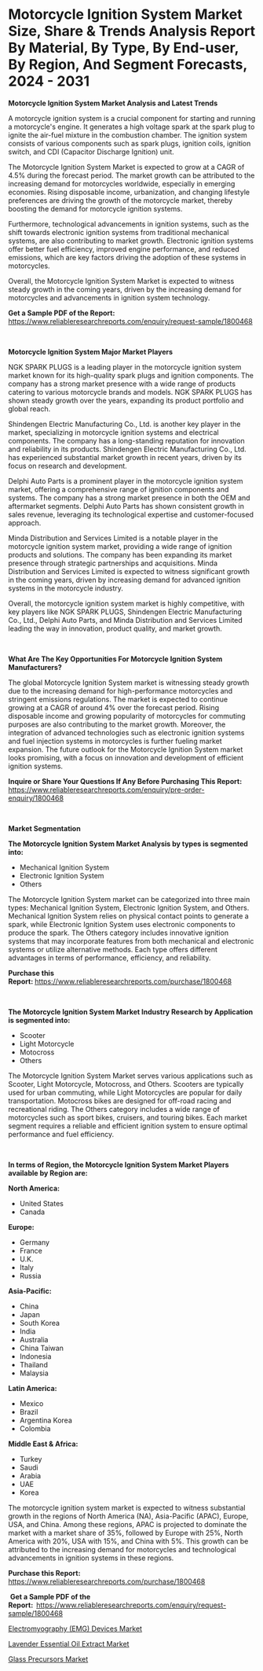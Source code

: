 <p><h1>Motorcycle Ignition System Market Size, Share & Trends Analysis Report By Material, By Type, By End-user, By Region, And Segment Forecasts, 2024 - 2031</h1></p><p><strong>Motorcycle Ignition System Market Analysis and Latest Trends</strong></p>
<p><p>A motorcycle ignition system is a crucial component for starting and running a motorcycle's engine. It generates a high voltage spark at the spark plug to ignite the air-fuel mixture in the combustion chamber. The ignition system consists of various components such as spark plugs, ignition coils, ignition switch, and CDI (Capacitor Discharge Ignition) unit.</p><p>The Motorcycle Ignition System Market is expected to grow at a CAGR of 4.5% during the forecast period. The market growth can be attributed to the increasing demand for motorcycles worldwide, especially in emerging economies. Rising disposable income, urbanization, and changing lifestyle preferences are driving the growth of the motorcycle market, thereby boosting the demand for motorcycle ignition systems.</p><p>Furthermore, technological advancements in ignition systems, such as the shift towards electronic ignition systems from traditional mechanical systems, are also contributing to market growth. Electronic ignition systems offer better fuel efficiency, improved engine performance, and reduced emissions, which are key factors driving the adoption of these systems in motorcycles.</p><p>Overall, the Motorcycle Ignition System Market is expected to witness steady growth in the coming years, driven by the increasing demand for motorcycles and advancements in ignition system technology.</p></p>
<p><strong>Get a Sample PDF of the Report:&nbsp;</strong> <a href="https://www.reliableresearchreports.com/enquiry/request-sample/1800468">https://www.reliableresearchreports.com/enquiry/request-sample/1800468</a></p>
<p>&nbsp;</p>
<p><strong>Motorcycle Ignition System Major Market Players</strong></p>
<p><p>NGK SPARK PLUGS is a leading player in the motorcycle ignition system market known for its high-quality spark plugs and ignition components. The company has a strong market presence with a wide range of products catering to various motorcycle brands and models. NGK SPARK PLUGS has shown steady growth over the years, expanding its product portfolio and global reach.</p><p>Shindengen Electric Manufacturing Co., Ltd. is another key player in the market, specializing in motorcycle ignition systems and electrical components. The company has a long-standing reputation for innovation and reliability in its products. Shindengen Electric Manufacturing Co., Ltd. has experienced substantial market growth in recent years, driven by its focus on research and development.</p><p>Delphi Auto Parts is a prominent player in the motorcycle ignition system market, offering a comprehensive range of ignition components and systems. The company has a strong market presence in both the OEM and aftermarket segments. Delphi Auto Parts has shown consistent growth in sales revenue, leveraging its technological expertise and customer-focused approach.</p><p>Minda Distribution and Services Limited is a notable player in the motorcycle ignition system market, providing a wide range of ignition products and solutions. The company has been expanding its market presence through strategic partnerships and acquisitions. Minda Distribution and Services Limited is expected to witness significant growth in the coming years, driven by increasing demand for advanced ignition systems in the motorcycle industry.</p><p>Overall, the motorcycle ignition system market is highly competitive, with key players like NGK SPARK PLUGS, Shindengen Electric Manufacturing Co., Ltd., Delphi Auto Parts, and Minda Distribution and Services Limited leading the way in innovation, product quality, and market growth.</p></p>
<p>&nbsp;</p>
<p><strong>What Are The Key Opportunities For Motorcycle Ignition System Manufacturers?</strong></p>
<p><p>The global Motorcycle Ignition System market is witnessing steady growth due to the increasing demand for high-performance motorcycles and stringent emissions regulations. The market is expected to continue growing at a CAGR of around 4% over the forecast period. Rising disposable income and growing popularity of motorcycles for commuting purposes are also contributing to the market growth. Moreover, the integration of advanced technologies such as electronic ignition systems and fuel injection systems in motorcycles is further fueling market expansion. The future outlook for the Motorcycle Ignition System market looks promising, with a focus on innovation and development of efficient ignition systems.</p></p>
<p><strong>Inquire or Share Your Questions If Any Before Purchasing This Report:</strong> <a href="https://www.reliableresearchreports.com/enquiry/pre-order-enquiry/1800468">https://www.reliableresearchreports.com/enquiry/pre-order-enquiry/1800468</a></p>
<p>&nbsp;</p>
<p><strong>Market Segmentation</strong></p>
<p><strong>The Motorcycle Ignition System Market Analysis by types is segmented into:</strong></p>
<p><ul><li>Mechanical Ignition System</li><li>Electronic Ignition System</li><li>Others</li></ul></p>
<p><p>The Motorcycle Ignition System market can be categorized into three main types: Mechanical Ignition System, Electronic Ignition System, and Others. Mechanical Ignition System relies on physical contact points to generate a spark, while Electronic Ignition System uses electronic components to produce the spark. The Others category includes innovative ignition systems that may incorporate features from both mechanical and electronic systems or utilize alternative methods. Each type offers different advantages in terms of performance, efficiency, and reliability.</p></p>
<p><strong>Purchase this Report:&nbsp;</strong><a href="https://www.reliableresearchreports.com/purchase/1800468">https://www.reliableresearchreports.com/purchase/1800468</a></p>
<p>&nbsp;</p>
<p><strong>The Motorcycle Ignition System Market Industry Research by Application is segmented into:</strong></p>
<p><ul><li>Scooter</li><li>Light Motorcycle</li><li>Motocross</li><li>Others</li></ul></p>
<p><p>The Motorcycle Ignition System Market serves various applications such as Scooter, Light Motorcycle, Motocross, and Others. Scooters are typically used for urban commuting, while Light Motorcycles are popular for daily transportation. Motocross bikes are designed for off-road racing and recreational riding. The Others category includes a wide range of motorcycles such as sport bikes, cruisers, and touring bikes. Each market segment requires a reliable and efficient ignition system to ensure optimal performance and fuel efficiency.</p></p>
<p>&nbsp;</p>
<p><strong>In terms of Region, the Motorcycle Ignition System Market Players available by Region are:</strong></p>
<p>
    <p> <strong> North America: </strong>
        <ul>
            <li>United States</li>
            <li>Canada</li>
        </ul>
        </p> 
    <p> <strong> Europe: </strong>
        <ul>
            <li>Germany</li>
            <li>France</li>
            <li>U.K.</li>
            <li>Italy</li>
            <li>Russia</li>
        </ul>
        </p> 
    <p> <strong> Asia-Pacific: </strong>
        <ul>
            <li>China</li>
            <li>Japan</li>
            <li>South Korea</li>
            <li>India</li>
            <li>Australia</li>
            <li>China Taiwan</li>
            <li>Indonesia</li>
            <li>Thailand</li>
            <li>Malaysia</li>
        </ul>
        </p> 
    <p> <strong> Latin America: </strong>
        <ul>
            <li>Mexico</li>
            <li>Brazil</li>
            <li>Argentina Korea</li>
            <li>Colombia</li>
        </ul>
        </p> 
    <p> <strong> Middle East & Africa: </strong>
        <ul>
            <li>Turkey</li>
            <li>Saudi</li>
            <li>Arabia</li>
            <li>UAE</li>
            <li>Korea</li>
        </ul>
    </p>
    </p>
<p><p>The motorcycle ignition system market is expected to witness substantial growth in the regions of North America (NA), Asia-Pacific (APAC), Europe, USA, and China. Among these regions, APAC is projected to dominate the market with a market share of 35%, followed by Europe with 25%, North America with 20%, USA with 15%, and China with 5%. This growth can be attributed to the increasing demand for motorcycles and technological advancements in ignition systems in these regions.</p></p>
<p><strong>Purchase this Report: </strong><a href="https://www.reliableresearchreports.com/purchase/1800468">https://www.reliableresearchreports.com/purchase/1800468</a></p>
<p>&nbsp;<strong>Get a Sample PDF of the Report:&nbsp;&nbsp;</strong><a href="https://www.reliableresearchreports.com/enquiry/request-sample/1800468">https://www.reliableresearchreports.com/enquiry/request-sample/1800468</a></p>
<p><strong></strong></p>
<p><p><a href="https://view.publitas.com/reportprime-1/electromyography-emg-devices-market-size-growth-and-forecast-from-2023-2030/">Electromyography (EMG) Devices Market</a></p><p><a href="https://view.publitas.com/reportprime-1/lavender-essential-oil-extract-market-size-global-industry-overview-market-segmentation-and-forecast-2023-to-2030/">Lavender Essential Oil Extract Market</a></p><p><a href="https://view.publitas.com/reportprime-1/global-glass-precursors-market-by-types-applications-and-major-players-with-regional-growth-rate-analysis-and-development-situation-from-2023-to-2030/">Glass Precursors Market</a></p></p>